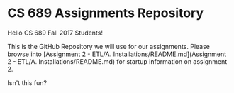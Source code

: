 # CS 689 Assignments Repository

Hello CS 689 Fall 2017 Students!

This is the GitHub Repository we will use for our assignments.  Please browse into [Assignment 2 - ETL/A. Installations/README.md](Assignment 2 - ETL/A. Installations/README.md) for startup information on assignment 2.

Isn't this fun?


